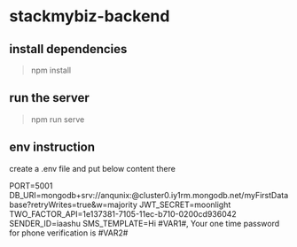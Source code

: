 # stackmybiz-backend

## install dependencies
> npm install

## run the server
> npm run serve

## env instruction
create a .env file and put below content there

PORT=5001
DB_URI=mongodb+srv://anqunix:<password>@cluster0.iy1rm.mongodb.net/myFirstDatabase?retryWrites=true&w=majority
JWT_SECRET=moonlight
TWO_FACTOR_API=1e137381-7105-11ec-b710-0200cd936042
SENDER_ID=iaashu
SMS_TEMPLATE=Hi #VAR1#, Your one time password for phone verification is #VAR2#

